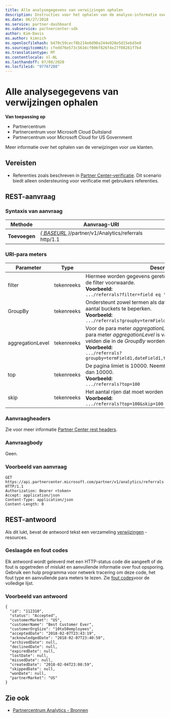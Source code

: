 ```yaml
---
title: Alle analysegegevens van verwijzingen ophalen
description: Instructies voor het ophalen van de analyse-informatie over verwijzingen.
ms.date: 06/27/2018
ms.service: partner-dashboard
ms.subservice: partnercenter-sdk
author: Kim-Davis
ms.author: kimnich
ms.openlocfilehash: b470c59cecf8b214e6d90a244e928e5d15ebd3e0
ms.sourcegitcommit: cfedd76e573c5616cf006f826f4e27f08281f7b4
ms.translationtype: MT
ms.contentlocale: nl-NL
ms.lasthandoff: 07/08/2020
ms.locfileid: "97767288"
---
```

# <a name="get-all-referrals-analytics-information"></a>Alle analysegegevens van verwijzingen ophalen

**Van toepassing op**

- Partnercentrum
- Partnercentrum voor Microsoft Cloud Duitsland
- Partnercentrum voor Microsoft Cloud for US Government

Meer informatie over het ophalen van de verwijzingen voor uw klanten.

## <a name="prerequisites"></a>Vereisten

- Referenties zoals beschreven in [Partner Center-verificatie](partner-center-authentication.md). Dit scenario biedt alleen ondersteuning voor verificatie met gebruikers referenties.

## <a name="rest-request"></a>REST-aanvraag

### <a name="request-syntax"></a>Syntaxis van aanvraag

| Methode  | Aanvraag-URI |
|---------|-------------|
| **Toevoegen** | [*\{ BASEURL \}*](partner-center-rest-urls.md)/partner/v1/Analytics/referrals http/1.1 |

### <a name="uri-parameters"></a>URI-para meters

| Parameter | Type | Description |
|-----------|------|-------------|
| filter | tekenreeks | Hiermee worden gegevens geretourneerd die overeenkomen met de filter voorwaarde.</br> **Voorbeeld:**</br>  `.../referrals?filter=field eq 'value'` |
| GroupBy | tekenreeks | Ondersteunt zowel termen als datums. Korte circuit logica om het aantal buckets te beperken.</br> **Voorbeeld:**</br>  `.../referrals?groupby=termField1,dateField1,termField2` |
| aggregationLevel | tekenreeks | Voor de para meter *aggregationLevel* is een *GroupBy* vereist. De para meter *aggregationLevel* is van toepassing op alle datum velden die in de *GroupBy* worden weer gegeven.</br> **Voorbeeld:**</br> `.../referrals?groupby=termField1,dateField1,termField2&aggregationLevel=day` |
| top | tekenreeks | De pagina limiet is 10000. Neemt een waarde op die kleiner is dan 10000.</br> **Voorbeeld:**</br> `.../referrals?top=100`</br> |
| skip | tekenreeks | Het aantal rijen dat moet worden overgeslagen.</br> **Voorbeeld:**</br>  `.../referrals?top=100&skip=100` |

### <a name="request-headers"></a>Aanvraagheaders

Zie voor meer informatie [Partner Center rest headers](headers.md).

### <a name="request-body"></a>Aanvraagbody

Geen.

### <a name="request-example"></a>Voorbeeld van aanvraag

```http
GET https://api.partnercenter.microsoft.com/partner/v1/analytics/referrals HTTP/1.1
Authorization: Bearer <token>
Accept: application/json
Content-Type: application/json
Content-Length: 0
```

## <a name="rest-response"></a>REST-antwoord

Als dit lukt, bevat de antwoord tekst een verzameling [verwijzingen](partner-center-analytics-resources.md#referrals-resource) -resources.

### <a name="response-success-and-error-codes"></a>Geslaagde en fout codes

Elk antwoord wordt geleverd met een HTTP-status code die aangeeft of de fout is opgetreden of mislukt en aanvullende informatie over fout opsporing. Gebruik een hulp programma voor netwerk tracering om deze code, het fout type en aanvullende para meters te lezen. Zie [fout codes](error-codes.md)voor de volledige lijst.

### <a name="response-example"></a>Voorbeeld van antwoord

```http
{
  "id": "112310",
  "status": "Accepted",
  "customerMarket": "US",
  "customerName": "Best Customer Ever",
  "customerOrgSize": "10to50employees",
  "acceptedDate": "2018-02-07T23:43:19",
  "acknowledgedDate": "2018-02-07T23:40:50",
  "archivedDate": null,
  "declinedDate": null,
  "expiredDate": null,
  "lostDate": null,
  "missedDate": null,
  "createdDate": "2018-02-04T23:08:59",
  "skippedDate": null,
  "wonDate": null,
  "partnerMarket": "US"
}
```

## <a name="see-also"></a>Zie ook

- [Partnercentrum Analytics - Bronnen](partner-center-analytics-resources.md)
